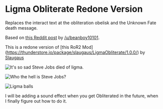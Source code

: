 # Ligma Obliterate Redone Version

Replaces the interact text at the obliteration obelisk and the Unknown Fate death message.

Based on [this Reddit post](https://www.reddit.com/r/riskofrain/comments/r49747/its_so_sad_steven_jobarony_played_risk_of_rain/) by [/u/beanboy10101](https://www.reddit.com/user/beanboy10101).

This is a redone version of [this RoR2 Mod]
(https://thunderstore.io/package/slaugaus/LigmaObliterate/1.0.0/) by [Slaugaus](https://thunderstore.io/package/slaugaus/)

![It's so sad Steve Jobs died of ligma.](https://i.imgur.com/tvRDXV7.jpg)

![Who the hell is Steve Jobs?](https://i.imgur.com/LaJcRBB.jpg)

![Ligma balls](https://i.imgur.com/1nebT9U.jpg)

I will be adding a sound effect when you get Obliterated in the future, when I finally figure out how to do it.


